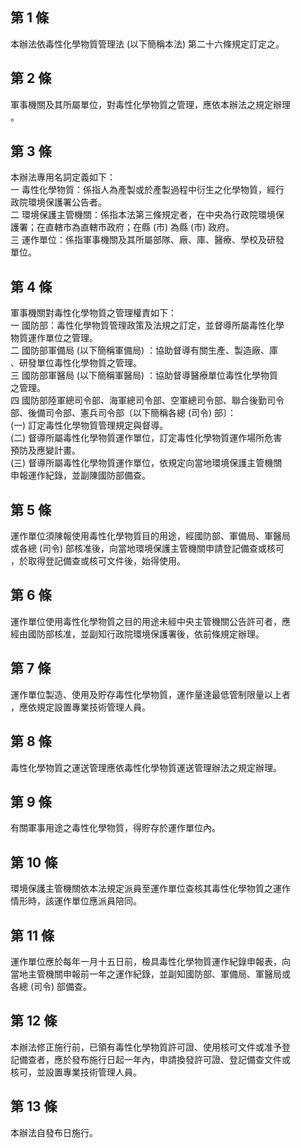 第 1 條
-------
本辦法依毒性化學物質管理法 (以下簡稱本法) 第二十六條規定訂定之。

第 2 條
-------
軍事機關及其所屬單位，對毒性化學物質之管理，應依本辦法之規定辦理  
。

第 3 條
-------
本辦法專用名詞定義如下：  
一  毒性化學物質：係指人為產製或於產製過程中衍生之化學物質，經行  
    政院環境保護署公告者。  
二  環境保護主管機關：係指本法第三條規定者，在中央為行政院環境保  
    護署；在直轄市為直轄市政府；在縣 (市) 為縣 (市) 政府。  
三  運作單位：係指軍事機關及其所屬部隊、廠、庫、醫療、學校及研發  
    單位。

第 4 條
-------
軍事機關對毒性化學物質之管理權責如下：  
一  國防部：毒性化學物質管理政策及法規之訂定，並督導所屬毒性化學  
    物質運作單位之管理。  
二  國防部軍備局 (以下簡稱軍備局) ：協助督導有關生產、製造廠、庫  
    、研發單位毒性化學物質之管理。  
三  國防部軍醫局 (以下簡稱軍醫局) ：協助督導醫療單位毒性化學物質  
    之管理。  
四  國防部陸軍總司令部、海軍總司令部、空軍總司令部、聯合後勤司令  
    部、後備司令部、憲兵司令部〔以下簡稱各總 (司令) 部〕：  
 (一) 訂定毒性化學物質管理規定與督導。  
 (二) 督導所屬毒性化學物質運作單位，訂定毒性化學物質運作場所危害  
      預防及應變計畫。  
 (三) 督導所屬毒性化學物質運作單位，依規定向當地環境保護主管機關  
      申報運作紀錄，並副陳國防部備查。

第 5 條
-------
運作單位須陳報使用毒性化學物質目的用途，經國防部、軍備局、軍醫局  
或各總 (司令) 部核准後，向當地環境保護主管機關申請登記備查或核可  
，於取得登記備查或核可文件後，始得使用。

第 6 條
-------
運作單位使用毒性化學物質之目的用途未經中央主管機關公告許可者，應  
經由國防部核准，並副知行政院環境保護署後，依前條規定辦理。

第 7 條
-------
運作單位製造、使用及貯存毒性化學物質，運作量達最低管制限量以上者  
，應依規定設置專業技術管理人員。

第 8 條
-------
毒性化學物質之運送管理應依毒性化學物質運送管理辦法之規定辦理。

第 9 條
-------
有關軍事用途之毒性化學物質，得貯存於運作單位內。

第 10 條
--------
環境保護主管機關依本法規定派員至運作單位查核其毒性化學物質之運作  
情形時，該運作單位應派員陪同。

第 11 條
--------
運作單位應於每年一月十五日前，檢具毒性化學物質運作紀錄申報表，向  
當地主管機關申報前一年之運作紀錄，並副知國防部、軍備局、軍醫局或  
各總 (司令) 部備查。

第 12 條
--------
本辦法修正施行前，已領有毒性化學物質許可證、使用核可文件或准予登  
記備查者，應於發布施行日起一年內，申請換發許可證、登記備查文件或  
核可，並設置專業技術管理人員。

第 13 條
--------
本辦法自發布日施行。

